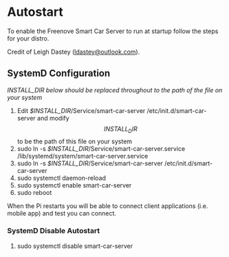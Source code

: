 # Autostart

To enable the Freenove Smart Car Server to run at startup follow the steps for your distro.

Credit of Leigh Dastey (ldastey@outlook.com).

## SystemD Configuration

*INSTALL_DIR below should be replaced throughout to the path of the file on your system*

1. Edit *$INSTALL_DIR*/Service/smart-car-server /etc/init.d/smart-car-server and modify $$INSTALL_DIR$$ to be the path of this file on your system
2. sudo ln -s *$INSTALL_DIR*/Service/smart-car-server.service /lib/systemd/system/smart-car-server.service  
3. sudo ln -s *$INSTALL_DIR*/Service/smart-car-server /etc/init.d/smart-car-server
4. sudo systemctl daemon-reload
5. sudo systemctl enable smart-car-server
6. sudo reboot

When the Pi restarts you will be able to connect client applications (i.e. mobile app) and test you can connect.

### SystemD Disable Autostart

1. sudo systemctl disable smart-car-server

